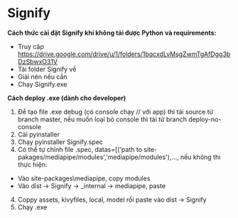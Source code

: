 # Signify
**Cách thức cài đặt Signify khi không tải được Python và requirements:**
- Truy cập https://drive.google.com/drive/u/1/folders/1bqcxdLvMsgZwmTgAfDgg3bDzSbwxO31V
- Tải folder Signify về
- Giải nén nếu cần
- Chạy Signify.exe

**Cách deploy .exe (dành cho developer)**
1. Để tạo file .exe debug (có console chạy // với app) thì tải source từ branch master, nếu muốn loại bỏ console thì tải từ branch deploy-no-console
2. Cài pyinstaller
3. Chạy pyinstaller Signify.spec
4. Có thể tự chỉnh file .spec, datas=[('path to site-pakages/mediapipe/modules','mediapipe/modules'),..., nếu không thì thực hiện:
- Vào site-packages\mediapipe, copy modules
- Vào dist -> Signify -> _internal -> mediapipe, paste
4. Coppy assets, kivyfiles, local, model rồi paste vào dist -> Signify
5. Chạy .exe
